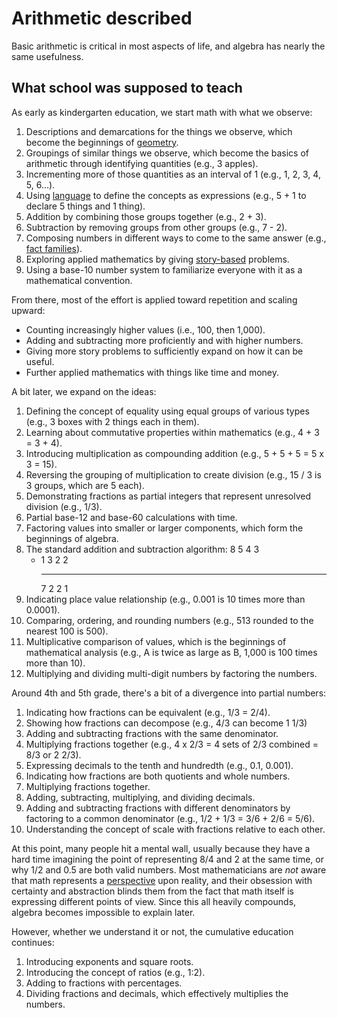 
# Arithmetic described

Basic arithmetic is critical in most aspects of life, and algebra has nearly the same usefulness.

## What school was supposed to teach

As early as kindergarten education, we start math with what we observe:

1. Descriptions and demarcations for the things we observe, which become the beginnings of [geometry](math-geotrig.md).
2. Groupings of similar things we observe, which become the basics of arithmetic through identifying quantities (e.g., 3 apples).
3. Incrementing more of those quantities as an interval of 1 (e.g., 1, 2, 3, 4, 5, 6...).
4. Using [language](language.md) to define the concepts as expressions (e.g., 5 + 1 to declare 5 things and 1 thing).
5. Addition by combining those groups together (e.g., 2 + 3).
6. Subtraction by removing groups from other groups (e.g., 7 - 2).
7. Composing numbers in different ways to come to the same answer (e.g., [fact families](https://www.splashlearn.com/math-vocabulary/number-sense/fact-family)).
8. Exploring applied mathematics by giving [story-based](stories.md) problems.
9. Using a base-10 number system to familiarize everyone with it as a mathematical convention.

From there, most of the effort is applied toward repetition and scaling upward:

- Counting increasingly higher values (i.e., 100, then 1,000).
- Adding and subtracting more proficiently and with higher numbers.
- Giving more story problems to sufficiently expand on how it can be useful.
- Further applied mathematics with things like time and money.

A bit later, we expand on the ideas:

1. Defining the concept of equality using equal groups of various types (e.g., 3 boxes with 2 things each in them).
2. Learning about commutative properties within mathematics (e.g., 4 + 3 = 3 + 4).
3. Introducing multiplication as compounding addition (e.g., 5 + 5 + 5 = 5 x 3 = 15).
4. Reversing the grouping of multiplication to create division (e.g., 15 / 3 is 3 groups, which are 5 each).
5. Demonstrating fractions as partial integers that represent unresolved division (e.g., 1/3).
6. Partial base-12 and base-60 calculations with time.
7. Factoring values into smaller or larger components, which form the beginnings of algebra.
8. The standard addition and subtraction algorithm:
       8 5 4 3
     - 1 3 2 2
       _______
       7 2 2 1
9. Indicating place value relationship (e.g., 0.001 is 10 times more than 0.0001).
10. Comparing, ordering, and rounding numbers (e.g., 513 rounded to the nearest 100 is 500).
11. Multiplicative comparison of values, which is the beginnings of mathematical analysis (e.g., A is twice as large as B, 1,000 is 100 times more than 10).
12. Multiplying and dividing multi-digit numbers by factoring the numbers.

Around 4th and 5th grade, there's a bit of a divergence into partial numbers:

1. Indicating how fractions can be equivalent (e.g., 1/3 = 2/4).
2. Showing how fractions can decompose (e.g., 4/3 can become 1 1/3)
3. Adding and subtracting fractions with the same denominator.
4. Multiplying fractions together (e.g., 4 x 2/3 = 4 sets of 2/3 combined = 8/3 or 2 2/3).
5. Expressing decimals to the tenth and hundredth (e.g., 0.1, 0.001).
6. Indicating how fractions are both quotients and whole numbers.
7. Multiplying fractions together.
8. Adding, subtracting, multiplying, and dividing decimals.
9. Adding and subtracting fractions with different denominators by factoring to a common denominator (e.g., 1/2 + 1/3 = 3/6 + 2/6 = 5/6).
10. Understanding the concept of scale with fractions relative to each other.

At this point, many people hit a mental wall, usually because they have a hard time imagining the point of representing 8/4 and 2 at the same time, or why 1/2 and 0.5 are both valid numbers. Most mathematicians are *not* aware that math represents a [perspective](people-image-why.md) upon reality, and their obsession with certainty and abstraction blinds them from the fact that math itself is expressing different points of view. Since this all heavily compounds, algebra becomes impossible to explain later.

However, whether we understand it or not, the cumulative education continues:

1. Introducing exponents and square roots.
2. Introducing the concept of ratios (e.g., 1:2).
3. Adding to fractions with percentages.
4. Dividing fractions and decimals, which effectively multiplies the numbers.
